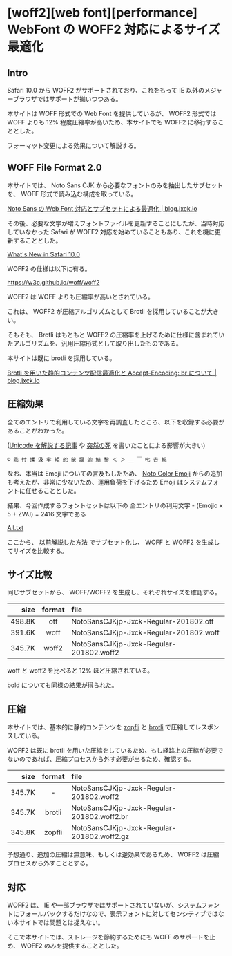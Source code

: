 # [woff2][web font][performance] WebFont の WOFF2 対応によるサイズ最適化

## Intro

Safari 10.0 から WOFF2 がサポートされており、これをもって IE 以外のメジャーブラウザではサポートが揃いつつある。

本サイトは WOFF 形式での Web Font を提供しているが、 WOFF2 形式では WOFF よりも 12% 程度圧縮率が高いため、本サイトでも WOFF2 に移行することとした。

フォーマット変更による効果について解説する。


## WOFF File Format 2.0

本サイトでは、 Noto Sans CJK から必要なフォントのみを抽出したサブセットを、 WOFF 形式で読み込む構成を取っている。

[Noto Sans の Web Font 対応とサブセットによる最適化 \| blog.jxck.io](https://blog.jxck.io/entries/2016-03-14/web-font-noto-sans.html)

その後、必要な文字が増えフォントファイルを更新することにしたが、当時対応していなかった Safari が WOFF2 対応を始めていることもあり、これを機に更新することとした。

[What's New in Safari 10.0](https://developer.apple.com/library/content/releasenotes/General/WhatsNewInSafari/Articles/Safari_10_0.html)

WOFF2 の仕様は以下に有る。

<https://w3c.github.io/woff/woff2>

WOFF2 は WOFF よりも圧縮率が高いとされている。

これは、 WOFF2 が圧縮アルゴリズムとして Brotli を採用していることが大きい。

そもそも、 Brotli はもともと WOFF2 の圧縮率を上げるために仕様に含まれていたアルゴリズムを、汎用圧縮形式として取り出したものである。

本サイトは既に brotli を採用している。

[Brotli を用いた静的コンテンツ配信最適化と Accept-Encoding: br について \| blog.jxck.io](https://blog.jxck.io/entries/2017-08-19/content-encoding-brotli.html)


## 圧縮効果

全てのエントリで利用している文字を再調査したところ、以下を収録する必要があることがわかった。

([Unicode を解説する記事](https://blog.jxck.io/entries/2017-03-02/unicode-in-javascript.html) や [突然の死](https://blog.jxck.io/entries/2017-10-31/houdini-paint-api.html) を書いたことによる影響が大きい)


```
© 乖 忖 揉 汲 牢 矩 舵 蒙 謳 辿 鯖 黎 ＜ ＞ ＿ ￣ 𠮟 𠮷 𩸽
```

なお、本当は Emoji についての言及もしたため、 [Noto Color Emoji](https://www.google.com/get/noto/help/emoji/) からの追加も考えたが、非常に少ないため、運用負荷を下げるため Emoji はシステムフォントに任せることとした。

結果、今回作成するフォントセットは以下の 全エントリの利用文字 - (Emojio x 5 + ZWJ) = 2416 文字である

[All.txt](https://jxck.io/assets/font/All.txt)

ここから、 [以前解説した方法](https://blog.jxck.io/entries/2016-03-14/web-font-noto-sans.html) でサブセット化し、 WOFF と WOFF2 を生成してサイズを比較する。


## サイズ比較

同じサブセットから、 WOFF/WOFF2 を生成し、それぞれサイズを確認する。

| size   | format | file                                    |
|-------:|:------:|:----------------------------------------|
| 498.8K | otf    | NotoSansCJKjp-Jxck-Regular-201802.otf   |
| 391.6K | woff   | NotoSansCJKjp-Jxck-Regular-201802.woff  |
| 345.7K | woff2  | NotoSansCJKjp-Jxck-Regular-201802.woff2 |


woff と woff2 を比べると 12% ほど圧縮されている。

bold についても同様の結果が得られた。


## 圧縮

本サイトでは、基本的に静的コンテンツを [zopfli](https://blog.jxck.io/entries/2016-02-17/content-encoding-zopfli.html) と [brotli](https://blog.jxck.io/entries/2017-08-19/content-encoding-brotli.html) で圧縮してレスポンスしている。

WOFF2 は既に brotli を用いた圧縮をしているため、もし経路上の圧縮が必要でないのであれば、圧縮プロセスから外す必要が出るため、確認する。

| size   | format | file                                       |
|-------:|:------:|:-------------------------------------------|
| 345.7K | -      | NotoSansCJKjp-Jxck-Regular-201802.woff2    |
| 345.7K | brotli | NotoSansCJKjp-Jxck-Regular-201802.woff2.br |
| 345.8K | zopfli | NotoSansCJKjp-Jxck-Regular-201802.woff2.gz |


予想通り、追加の圧縮は無意味、もしくは逆効果であるため、 WOFF2 は圧縮プロセスから外すこととする。


## 対応

WOFF2 は、 IE や一部ブラウザではサポートされていないが、システムフォントにフォールバックするだけなので、表示フォントに対してセンシティブではない本サイトでは問題とは捉えない。

そこで本サイトでは、ストレージを節約するためにも WOFF のサポートを止め、 WOFF2 のみを提供することとした。
